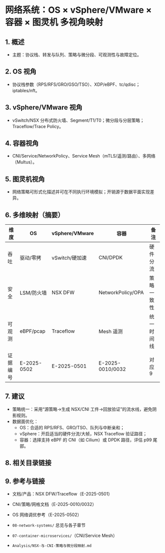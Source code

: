 # 网络系统：OS × vSphere/VMware × 容器 × 图灵机 多视角映射

## 1. 概述

- 主题：协议栈、转发与队列、策略与微分段、可观测性与故障定位。

## 2. OS 视角

- 协议栈参数（RPS/RFS/GRO/GSO/TSO）、XDP/eBPF、tc/qdisc；iptables/nft。

## 3. vSphere/VMware 视角

- vSwitch/NSX 分布式防火墙、Segment/T1/T0；微分段与分层策略；Traceflow/Trace Policy。

## 4. 容器视角

- CNI/Service/NetworkPolicy、Service Mesh（mTLS/遥测/路由）、多网络（Multus）。

## 5. 图灵机视角

- 网络策略可形式化描述并可在不同执行环境模拟；开销源于数据平面实现差异。

## 6. 多维映射（摘要）

| 维度 | OS | vSphere/VMware | 容器 | 备注 |
|---|---|---|---|---|
| 吞吐 | 驱动/零拷 | vSwitch/硬加速 | CNI/DPDK | 硬件分流 |
| 安全 | LSM/防火墙 | NSX DFW | NetworkPolicy/OPA | 策略一致性 |
| 可观测 | eBPF/pcap | Traceflow | Mesh 遥测 | 统一时间线 |
| 证据编号 | E-2025-0502 | E-2025-0501 | E-2025-0010/0032 | 对应 9 |

## 7. 建议

- 策略统一：采用“源策略→生成 NSX/CNI 工件→回放验证”的流水线，避免阴影规则。
- 数据面优化：
  - OS：合适的 RPS/RFS、GRO/TSO、队列与中断亲和；
  - vSphere：开启适当的硬件分流/大帧，NSX Traceflow 验证路径；
  - 容器：选择支持 eBPF 的 CNI（如 Cilium）或 DPDK 路径，评估 p99 尾部。

## 8. 相关目录链接

## 9. 参考与链接

- 文档/产品：NSX DFW/Traceflow（E-2025-0501）
- CNI/策略/网格文档（E-2025-0010/0032）
- OS 网络调优参考（E-2025-0502）

- `08-network-systems/` 总览与各子章节
- `07-container-microservices/`（CNI/Service Mesh）
- `Analysis/NSX-与-CNI-策略与微分段映射.md`
